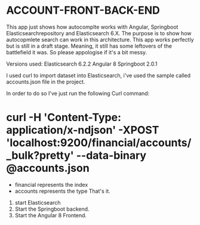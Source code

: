 # ACCOUNT-FRONT-BACK-END

This app just shows how autocomplte works with Angular, Springboot Elasticsearchrepository and Elasticsearch 6.X.
The purpose is to show how autocopmlete search can work in this architecture. 
This app works perfectly but is still in a draft stage.
Meaning, it still has some leftovers of the battlefield it was. 
So please appologise if it's a bit messy. 



Versions used:
Elasticsearch 6.2.2
Angular 8
Springboot 2.0.1

I used curl to import dataset into Elasticsearch, i've used the sample called accounts.json file in the project.

 In order to do so I've just run the following Curl command: 
 # curl -H 'Content-Type: application/x-ndjson' -XPOST 'localhost:9200/financial/accounts/_bulk?pretty' --data-binary @accounts.json
  - financial represents the index 
  - accounts represents the type
  That's it.
  
  1. start Elasticsearch
  2. Start the Springboot backend.
  3. Start the Angular 8 Frontend.
  
